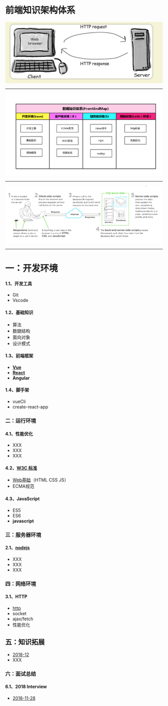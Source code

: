 # 前端知识架构体系

![](gitbook/assets/import222.png)

---

![](gitbook/assets/1.png)

---

![](gitbook/assets/22.png)

---

# 一：开发环境

#### 1.1、开发工具

* Git
* Vscode

#### 1.2、基础知识

* 算法
* 数据结构
* 面向对象
* 设计模式

#### 1.3、前端框架

* [**Vue**](https://zhouxianfei.gitbooks.io/vue/content/)
* [**React**](https://zhouxianfei.gitbooks.io/react/content/)
* **Angular**

#### 1.4、脚手架

* vueCli
* create-react-app

### 二：运行环境

#### 4.1、性能优化

* XXX
* XXX
* XXX

#### 4.2、[W3C 标准](https://zhouxianfei.gitbooks.io/w3c/content/)

* [Web基础](https://zhouxianfei.gitbooks.io/webbasic/content/)（HTML CSS JS）
* ECMA规范

#### 4.3、JavaScript

* ES5
* ES6
* **javascript**

### 三：服务器环境

#### 2.1、[nodejs](https://zhouxianfei.gitbooks.io/nodejs/content/)

* XXX
* XXX
* XXX

### **四：网络环境**

#### 3.1、HTTP

* [http](https://zhouxianfei.gitbooks.io/network/content/)
* socket
* ajax/fetch
* 性能优化

## 五：知识拓展

* [2018-12](https://zhouxianfei.gitbooks.io/knowledge/content/)
* XXX

### 六：面试总结

#### 6.1、2018  Interview

* [2018-11-28](https://zhouxianfei.gitbooks.io/resume-front/content/)




